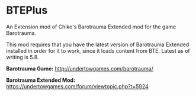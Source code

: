 # BTEPlus
An Extension mod of Chiko's Barotrauma Extended mod for the game Barotrauma.

This mod requires that you have the latest version of Barotrauma Extended installed in order for it to work, since it loads content from BTE. Latest as of writing is 5.8.

**Barotrauma Game:** http://undertowgames.com/barotrauma/

**Barotrauma Extended Mod:** https://undertowgames.com/forum/viewtopic.php?t=5924